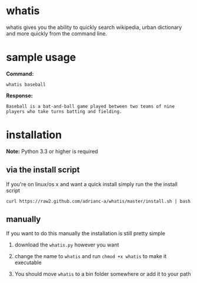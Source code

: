 # whatis
whatis gives you the ability to quickly search wikipedia, urban dictionary and more quickly from the command line.

# sample usage
__Command:__

`whatis baseball`

__Response:__

`Baseball is a bat-and-ball game played between two teams of nine players who take turns batting and fielding.`

# installation
__Note:__ Python 3.3 or higher is required
## via the install script
If you're on linux/os x and want a quick install simply run the the install script

`curl https://raw2.github.com/adrianc-a/whatis/master/install.sh | bash`

## manually
If you want to do this manually the installation is still pretty simple

1. download the `whatis.py` however you want

2. change the name to `whatis` and run `chmod +x whatis` to make it executable

3. You should move `whatis` to a bin folder somewhere or add it to your path
